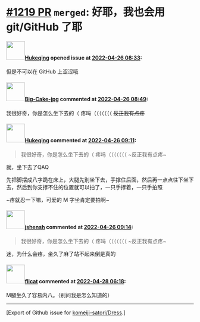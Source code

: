 # [\#1219 PR](https://github.com/komeiji-satori/Dress/pull/1219) `merged`: 好耶，我也会用 git/GitHub 了耶

#### <img src="https://avatars.githubusercontent.com/u/47495915?u=54417484f23cc7d6fd44be7b225cd8edd8112ab1&v=4" width="50">[Hukeqing](https://github.com/Hukeqing) opened issue at [2022-04-26 08:33](https://github.com/komeiji-satori/Dress/pull/1219):

但是不可以在 GitHub 上涩涩哦

#### <img src="https://avatars.githubusercontent.com/u/76810494?u=76c066e096e9bb548a16955bde5547e8aa819925&v=4" width="50">[Big-Cake-jpg](https://github.com/Big-Cake-jpg) commented at [2022-04-26 08:49](https://github.com/komeiji-satori/Dress/pull/1219#issuecomment-1109526842):

我很好奇，你是怎么坐下去的（
疼吗（（（（（（（
~~反正我有点疼~~

#### <img src="https://avatars.githubusercontent.com/u/47495915?u=54417484f23cc7d6fd44be7b225cd8edd8112ab1&v=4" width="50">[Hukeqing](https://github.com/Hukeqing) commented at [2022-04-26 09:11](https://github.com/komeiji-satori/Dress/pull/1219#issuecomment-1109549989):

> 我很好奇，你是怎么坐下去的（
> 疼吗（（（（（（（
> ~反正我有点疼~

就，坐下去了QAQ

先把脚摆成八字跪在床上，大腿先别坐下去，手撑住后面，然后再一点点往下坐下去，然后到你支撑不住的位置就可以拍了，一只手撑着，一只手拍照

~疼就忍一下嘛，可爱的 M 字坐肯定要拍啊~

#### <img src="https://avatars.githubusercontent.com/u/11555188?u=a30048e930d245fed6f3ced3ecb01e97b9f3f6cc&v=4" width="50">[jshensh](https://github.com/jshensh) commented at [2022-04-26 09:14](https://github.com/komeiji-satori/Dress/pull/1219#issuecomment-1109553113):

> 我很好奇，你是怎么坐下去的（ 疼吗（（（（（（（ ~反正我有点疼~

迷，为什么会疼，坐久了麻了站不起来倒是真的

#### <img src="https://avatars.githubusercontent.com/u/4149263?u=f595fcf0dc06dae0cabf18a4b1c6945580da24d6&v=4" width="50">[flicat](https://github.com/flicat) commented at [2022-04-28 06:18](https://github.com/komeiji-satori/Dress/pull/1219#issuecomment-1111790359):

M腿坐久了容易内八。（别问我是怎么知道的）


-------------------------------------------------------------------------------



[Export of Github issue for [komeiji-satori/Dress](https://github.com/komeiji-satori/Dress).]
